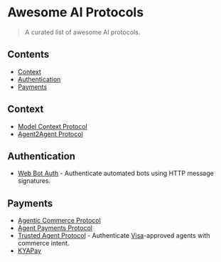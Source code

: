 # Awesome AI Protocols

> A curated list of awesome AI protocols.

## Contents

- [Context](#context)
- [Authentication](#authentication)
- [Payments](#payments)

## Context

- [Model Context Protocol](https://modelcontextprotocol.io/)
- [Agent2Agent Protocol](https://a2a-protocol.org/)

## Authentication

- [Web Bot Auth](https://datatracker.ietf.org/wg/webbotauth/about/) - Authenticate automated bots using HTTP message signatures.

## Payments

- [Agentic Commerce Protocol](https://www.agenticcommerce.dev/)
- [Agent Payments Protocol](https://ap2-protocol.org/)
- [Trusted Agent Protocol](https://developer.visa.com/capabilities/trusted-agent-protocol) - Authenticate [Visa](https://usa.visa.com/)-approved agents with commerce intent.
- [KYAPay](https://www.kyapay.ai/)
